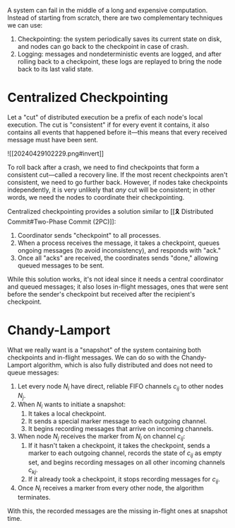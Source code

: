A system can fail in the middle of a long and expensive computation. Instead of starting from scratch, there are two complementary techniques we can use:
1. Checkpointing: the system periodically saves its current state on disk, and nodes can go back to the checkpoint in case of crash.
2. Logging: messages and nondeterministic events are logged, and after rolling back to a checkpoint, these logs are replayed to bring the node back to its last valid state.

# Centralized Checkpointing
Let a "cut" of distributed execution be a prefix of each node's local execution. The cut is "consistent" if for every event it contains, it also contains all events that happened before it—this means that every received message must have been sent.

![[20240429102229.png#invert]]

To roll back after a crash, we need to find checkpoints that form a consistent cut—called a recovery line. If the most recent checkpoints aren't consistent, we need to go further back. However, if nodes take checkpoints independently, it is very unlikely that *any* cut will be consistent; in other words, we need the nodes to coordinate their checkpointing.

Centralized checkpointing provides a solution similar to [[🎗️ Distributed Commit#Two-Phase Commit (2PC)]]:
1. Coordinator sends "checkpoint" to all processes.
2. When a process receives the message, it takes a checkpoint, queues ongoing messages (to avoid inconsistency), and responds with "ack."
3. Once all "acks" are received, the coordinates sends "done," allowing queued messages to be sent.

While this solution works, it's not ideal since it needs a central coordinator and queued messages; it also loses in-flight messages, ones that were sent before the sender's checkpoint but received after the recipient's checkpoint.

# Chandy-Lamport
What we really want is a "snapshot" of the system containing both checkpoints and in-flight messages. We can do so with the Chandy-Lamport algorithm, which is also fully distributed and does not need to queue messages:
1. Let every node $N_i$ have direct, reliable FIFO channels $c_{ij}$ to other nodes $N_j$.
2. When $N_i$ wants to initiate a snapshot:
	1. It takes a local checkpoint.
	2. It sends a special marker message to each outgoing channel.
	3. It begins recording messages that arrive on incoming channels.
3. When node $N_j$ receives the marker from $N_i$ on channel $c_{ij}$:
	1. If it hasn't taken a checkpoint, it takes the checkpoint, sends a marker to each outgoing channel, records the state of $c_{ij}$ as empty set, and begins recording messages on all other incoming channels $c_{kj}$.
	2. If it already took a checkpoint, it stops recording messages for $c_{ij}$.
4. Once $N_i$ receives a marker from every other node, the algorithm terminates.

With this, the recorded messages are the missing in-flight ones at snapshot time.